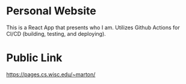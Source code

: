 # Personal Website
This is a React App that presents who I am. Utilizes Github Actions for CI/CD (building, testing, and deploying).

# Public Link
https://pages.cs.wisc.edu/~marton/